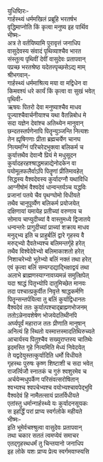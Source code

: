 युधिष्ठिरः-   
गार्हस्थ्यं धर्ममखिलं प्रब्रूहि भरतर्षभ  
वृद्धिमाप्नोति किं कृत्वा मनुष्य इह पार्थिव  
भीष्मः-  
अत्र ते वर्तयिष्यामि पुरावृत्तं जनाधिप  
वासुदेवस्य संवादं पृथिव्याश्चैव भारत  
संस्तुत्य पृथिवीं देवीं वासुदेवः प्रतापवान्  
पप्रच्छ भरतश्रेष्ठ यदेतत्त्पृच्छसेऽद्य माम्  
श्रीभगवान्-  
गार्हस्थ्यं धर्ममाश्रित्य मया वा मद्विधेन वा  
किमवश्यं धरे कार्यं किं कृत्वा वा सुखं भवेत्  
पृथिवी-   
ऋषयः पितरो देवा मनुष्याश्चैव माधव  
पूज्याश्चैवार्चनीयाश्च यथा वैतन्निबोध मे  
सदा यज्ञेन देवांश्च अतिथ्येन मानुवान्  
छन्दतस्तर्पणेनापि पितॄन्युञ्जन्ति नित्यशः  
तेन ह्यृषिगणाः प्रीता ब्रह्मचर्येण चानघ  
नित्यमग्निं परिचरेदभुक्त्वा बलिकर्म च  
कुर्यात्तथैव देवान्वै प्रियं मे मधुसूदन  
कुर्यादहरहश्श्राद्धमन्नाद्येनोदकेन वा  
पयोमूलफलैर्वाऽपि पितॄणां प्रीतिमावहेत्  
सिद्धस्य वैश्वदेवस्य कुर्यादग्नौ यथाविधि  
आग्नीषोमं वैश्वदेवं धान्वन्तर्यञ्च यद्धविः  
प्रजानां पतये चैव पृथग्घोमो विधीयते  
तथैव चानुपूर्व्येण बलिकर्म प्रयोजयेत्  
दक्षिणायां यमायेह प्रतीच्यां वरुणाय च  
सोमाय चाप्युदीच्यां वै वास्तुमध्ये द्विजातये  
धन्वन्तरेः प्रागुदीच्यां प्राच्यां शक्राय माधव  
मनुद्भ्य इति च प्राहुर्बलिं द्वारे गृहस्य वै  
मरुद्भ्यो दैवतेभ्यश्च बलिमन्तर्गृहे हरेत्  
तथैव विश्वेदेवेभ्यो बलिमाकाशतो हरेत्  
निशाचरेभ्यो भूतेभ्यो बलिं नक्तं तथा हरेत्  
एवं कृत्वा बलिं सम्यग्दद्याद्भिक्षाद्वयं तथा  
अलाभे ब्राह्मणस्याग्नावग्र्यमन्नं समुत्क्षिपेत्  
यदा श्राद्धं पितृभ्योपि दातुमिच्छेत मानवः  
तदा पश्चात्प्रकुर्वीत निवृत्ते श्राद्धकर्मणि  
पितॄन्सन्तर्पयित्वा तु बलिं कुर्याद्विधानतः  
वैश्वदेवं ततः कुर्यात्पश्चाद्ब्राह्म्णभोजनम्  
ततोऽन्नेनावशेषेण भोजयेदतिथीनपि  
अर्घ्यपूर्वं महाराज ततः प्रीणाति मानुषान्  
अनित्यं हि स्थितो यस्मात्तस्मादतिथिरुच्यते  
आचार्यस्य पितुश्चैव सख्युराप्तस्य चातिथेः  
इदमस्ति गृहे नित्यमिति मेध्यं निवेदयेत्  
ते यद्वदेयुस्तत्कुर्यादिति धर्मो विधीयते  
गृहस्थः पुरुषः कृष्ण शिष्टाशी च सदा भवेत्  
राजर्त्विजौ स्नातकं च गुरुं श्वशुरमेव च  
अर्चयेन्मधुपर्केण परिसंवत्सरोषितान्  
श्वभ्यश्च श्वपचेभ्यश्च वयोभ्यश्चावपेद्भुवि  
वैश्वदेवं हि नामैतत्सायं प्रातर्विधीयते  
एतांस्तु धर्मान्गार्हस्थ्ये यः कुर्यादनसूयकः  
स इहर्द्धिं परां प्राप्य स्वर्गलोके महीयते  
भीष्मः-   
इति भूमेर्वचश्श्रुत्वा वासुदेवः प्रतापवान्  
तथा चकार सततं त्वमप्येवं समाचर  
एतद्गृहस्थधर्मं तु चिन्तयानो जनाधिप  
इह लोके यशः प्राप्य प्रेत्य स्वर्गमवाप्स्यसि   
